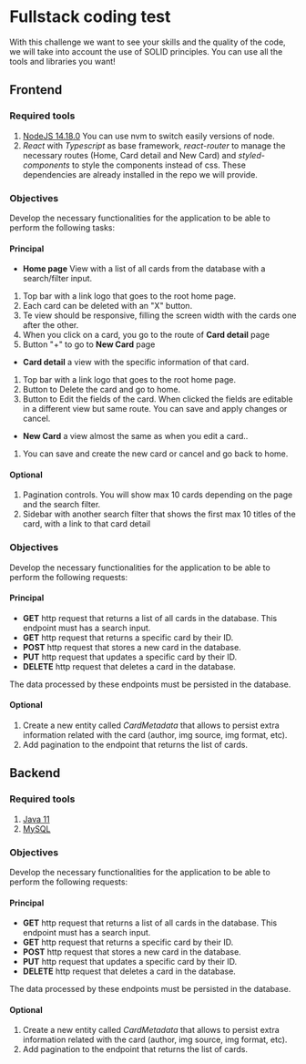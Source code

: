 # Fullstack coding test

With this challenge we want to see your skills and the quality of the code, we will take into account the use of SOLID principles. You can use all the tools and libraries you want!

## Frontend

### Required tools

1. [NodeJS 14.18.0](https://github.com/nvm-sh/nvm) You can use nvm to switch easily versions of node.
2. _React_ with _Typescript_ as base framework, _react-router_ to manage the necessary routes (Home, Card detail and New Card) and _styled-components_ to style the components instead of css. These dependencies are already installed in the repo we will provide.

### Objectives

Develop the necessary functionalities for the application to be able to perform the following tasks:

#### Principal

- **Home page** View with a list of all cards from the database with a search/filter input.

1. Top bar with a link logo that goes to the root home page.
2. Each card can be deleted with an "X" button.
3. Te view should be responsive, filling the screen width with the cards one after the other.
4. When you click on a card, you go to the route of **Card detail** page
5. Button "+" to go to **New Card** page

- **Card detail** a view with the specific information of that card.

1. Top bar with a link logo that goes to the root home page.
2. Button to Delete the card and go to home.
3. Button to Edit the fields of the card. When clicked the fields are editable in a different view but same route. You can save and apply changes or cancel.

- **New Card** a view almost the same as when you edit a card..

1. You can save and create the new card or cancel and go back to home.

#### Optional

1. Pagination controls. You will show max 10 cards depending on the page and the search filter.
2. Sidebar with another search filter that shows the first max 10 titles of the card, with a link to that card detail

### Objectives

Develop the necessary functionalities for the application to be able to perform the following requests:

#### Principal

- **GET** http request that returns a list of all cards in the database. This endpoint must has a search input.
- **GET** http request that returns a specific card by their ID.
- **POST** http request that stores a new card in the database.
- **PUT** http request that updates a specific card by their ID.
- **DELETE** http request that deletes a card in the database.

The data processed by these endpoints must be persisted in the database.

#### Optional

1. Create a new entity called _CardMetadata_ that allows to persist extra information related with the card (author, img source, img format, etc).
2. Add pagination to the endpoint that returns the list of cards.

## Backend

### Required tools

1. [Java 11](https://adoptopenjdk.net/)
2. [MySQL](https://dev.mysql.com/downloads/mysql/)

### Objectives

Develop the necessary functionalities for the application to be able to perform the following requests:

#### Principal

- **GET** http request that returns a list of all cards in the database. This endpoint must has a search input.
- **GET** http request that returns a specific card by their ID.
- **POST** http request that stores a new card in the database.
- **PUT** http request that updates a specific card by their ID.
- **DELETE** http request that deletes a card in the database.

The data processed by these endpoints must be persisted in the database.

#### Optional

1. Create a new entity called _CardMetadata_ that allows to persist extra information related with the card (author, img source, img format, etc).
2. Add pagination to the endpoint that returns the list of cards.
